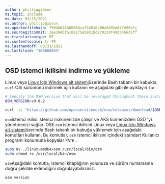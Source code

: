 ```yaml
---
author: phillipgibson
ms.topic: include
ms.date: 03/15/2021
ms.author: phillipgibson
ms.openlocfilehash: f99db628b08084ca750816c00a6892e877e90efc
ms.sourcegitcommit: 3ee3045f6106175e59d1bd279130f4933456d5ff
ms.translationtype: MT
ms.contentlocale: tr-TR
ms.lasthandoff: 03/31/2021
ms.locfileid: "106080603"
---
```

## <a name="download-and-install-the-osm-client-binary"></a>OSD istemci ikilisini indirme ve yükleme

Linux veya [Linux Için Windows alt sistemi][install-wsl]üzerinde Bash tabanlı bir kabukta, `curl` OSI sürümünü indirmek için kullanın ve aşağıdaki gibi ile ayıklayın `tar` :

```bash
# Specify the OSM version that will be leveraged throughout these instructions
OSM_VERSION=v0.8.2

curl -sL "https://github.com/openservicemesh/osm/releases/download/$OSM_VERSION/osm-$OSM_VERSION-linux-amd64.tar.gz" | tar -vxzf -
```

`osm`İstemci ikilisi istemci makinenizde çalışır ve AKS kümenizdeki OSD 'yi yönetmenizi sağlar. OSE `osm` istemci ikilisini Linux veya [Linux Için Windows alt sistemi][install-wsl]üzerinde Bash tabanlı bir kabuğa yüklemek için aşağıdaki komutları kullanın. Bu komutlar, `osm` istemci ikilisini içindeki standart Kullanıcı programı konumuna kopyalar `PATH` .

```bash
sudo mv ./linux-amd64/osm /usr/local/bin/osm
sudo chmod +x /usr/local/bin/osm
```

`osm`Aşağıdaki komutla, istemci kitaplığının yolunuza ve sürüm numarasına doğru şekilde eklendiğini doğrulayabilirsiniz.

```
osm version
```

<!-- LINKS - external -->

[install-wsl]: /windows/wsl/install-win10
